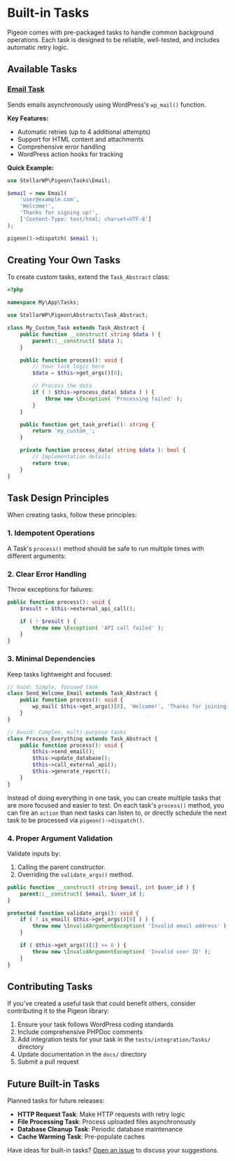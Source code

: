 # Built-in Tasks

Pigeon comes with pre-packaged tasks to handle common background operations. Each task is designed to be reliable, well-tested, and includes automatic retry logic.

## Available Tasks

### [Email Task](./tasks/email.md)

Sends emails asynchronously using WordPress's `wp_mail()` function.

**Key Features:**

- Automatic retries (up to 4 additional attempts)
- Support for HTML content and attachments
- Comprehensive error handling
- WordPress action hooks for tracking

**Quick Example:**

```php
use StellarWP\Pigeon\Tasks\Email;

$email = new Email(
    'user@example.com',
    'Welcome!',
    'Thanks for signing up!',
    ['Content-Type: text/html; charset=UTF-8']
);

pigeon()->dispatch( $email );
```

## Creating Your Own Tasks

To create custom tasks, extend the `Task_Abstract` class:

```php
<?php

namespace My\App\Tasks;

use StellarWP\Pigeon\Abstracts\Task_Abstract;

class My_Custom_Task extends Task_Abstract {
    public function __construct( string $data ) {
        parent::__construct( $data );
    }

    public function process(): void {
        // Your task logic here
        $data = $this->get_args()[0];

        // Process the data
        if ( ! $this->process_data( $data ) ) {
            throw new \Exception( 'Processing failed' );
        }
    }

    public function get_task_prefix(): string {
        return 'my_custom_';
    }

    private function process_data( string $data ): bool {
        // Implementation details
        return true;
    }
}
```

## Task Design Principles

When creating tasks, follow these principles:

### 1. Idempotent Operations

A Task's `process()` method should be safe to run multiple times with different arguments:

### 2. Clear Error Handling

Throw exceptions for failures:

```php
public function process(): void {
    $result = $this->external_api_call();

    if ( ! $result ) {
        throw new \Exception( 'API call failed' );
    }
}
```

### 3. Minimal Dependencies

Keep tasks lightweight and focused:

```php
// Good: Simple, focused task
class Send_Welcome_Email extends Task_Abstract {
    public function process(): void {
        wp_mail( $this->get_args()[0], 'Welcome!', 'Thanks for joining!' );
    }
}

// Avoid: Complex, multi-purpose tasks
class Process_Everything extends Task_Abstract {
    public function process(): void {
        $this->send_email();
        $this->update_database();
        $this->call_external_api();
        $this->generate_report();
    }
}
```

Instead of doing everything in one task, you can create multiple tasks that are more focused and easier to test. On each task's `process()` method, you can fire an `action` than next tasks can listen to, or directly schedule the next task to be processed via `pigeon()->dispatch()`.

### 4. Proper Argument Validation

Validate inputs by:

1. Calling the parent constructor.
2. Overriding the `validate_args()` method.

```php
public function __construct( string $email, int $user_id ) {
    parent::__construct( $email, $user_id );
}

protected function validate_args(): void {
    if ( ! is_email( $this->get_args()[0] ) ) {
        throw new \InvalidArgumentException( 'Invalid email address' );
    }

    if ( $this->get_args()[1] <= 0 ) {
        throw new \InvalidArgumentException( 'Invalid user ID' );
    }
}
```

## Contributing Tasks

If you've created a useful task that could benefit others, consider contributing it to the Pigeon library:

1. Ensure your task follows WordPress coding standards
2. Include comprehensive PHPDoc comments
3. Add integration tests for your task in the `tests/integration/Tasks/` directory
4. Update documentation in the `docs/` directory
5. Submit a pull request

## Future Built-in Tasks

Planned tasks for future releases:

- **HTTP Request Task**: Make HTTP requests with retry logic
- **File Processing Task**: Process uploaded files asynchronously
- **Database Cleanup Task**: Periodic database maintenance
- **Cache Warming Task**: Pre-populate caches

Have ideas for built-in tasks? [Open an issue](https://github.com/stellarwp/pigeon/issues) to discuss your suggestions.
